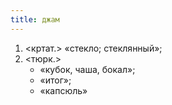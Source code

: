 ```yaml
---
title: джам
---
```


1. <кртат.> «стекло; стеклянный»;
2. <тюрк.>
    * «кубок, чаша, бокал»;
    * «итог»;
    * «капсюль»
